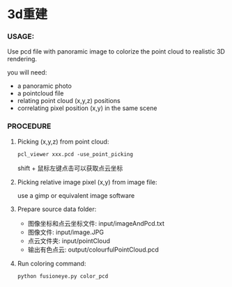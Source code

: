 # 3d重建

### USAGE:
 
Use pcd file with panoramic image to colorize the point cloud to realistic 3D rendering. 

you will need: 
* a panoramic photo
* a pointcloud file
* relating point cloud (x,y,z) positions
* correlating pixel position (x,y) in the same scene

### PROCEDURE

1. Picking (x,y,z) from point cloud:

    ``` pcl_viewer xxx.pcd -use_point_picking ```

    shift + 鼠标左键点击可以获取点云坐标

2. Picking relative image pixel (x,y) from image file:

    use a gimp or equivalent image software

3. Prepare source data folder:

    * 图像坐标和点云坐标文件: input/imageAndPcd.txt
    * 图像文件: input/image.JPG
    * 点云文件夹: input/pointCloud
    * 输出有色点云: output/colourfulPointCloud.pcd

4. Run coloring command: 

    ``` python fusioneye.py color_pcd ```
